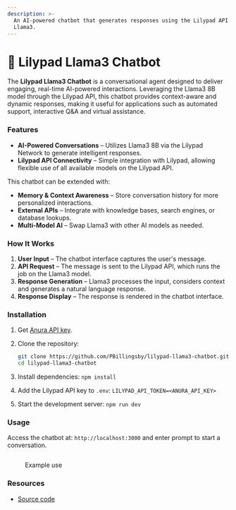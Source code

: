 ```yaml
---
description: >-
  An AI-powered chatbot that generates responses using the Lilypad API and
  Llama3.
---
```


# 💬 Lilypad Llama3 Chatbot

The **Lilypad Llama3 Chatbot** is a conversational agent designed to deliver engaging, real-time AI-powered interactions. Leveraging the Llama3 8B model through the Lilypad API, this chatbot provides context-aware and dynamic responses, making it useful for applications such as automated support, interactive Q\&A and virtual assistance.

### **Features**

* **AI-Powered Conversations** – Utilizes Llama3 8B via the Lilypad Network to generate intelligent responses.
* **Lilypad API Connectivity** – Simple integration with Lilypad, allowing flexible use of all available models on the Lilypad API.

This chatbot can be extended with:

* **Memory & Context Awareness** – Store conversation history for more personalized interactions.
* **External APIs** – Integrate with knowledge bases, search engines, or database lookups.
* **Multi-Model AI** – Swap Llama3 with other AI models as needed.

### **How It Works**

1. **User Input** – The chatbot interface captures the user's message.
2. **API Request** – The message is sent to the Lilypad API, which runs the job on the Llama3 model.
3. **Response Generation** – Llama3 processes the input, considers context and generates a natural language response.
4. **Response Display** – The response is rendered in the chatbot interface.

### **Installation**

1. Get [Anura API key](https://anura.lilypad.tech/).
2.  Clone the repository:

    ```sh
    git clone https://github.com/PBillingsby/lilypad-llama3-chatbot.git
    cd lilypad-llama3-chatbot
    ```
3. Install dependencies: `npm install`
4. Add the Lilypad API key to `.env`: `LILYPAD_API_TOKEN=<ANURA_API_KEY>`
5. Start the development server: `npm run dev`

### **Usage**

Access the chatbot at: `http://localhost:3000` and enter prompt to start a conversation.

<figure><img src="../../.gitbook/assets/Screenshot 2025-03-12 at 12.14.17 PM.png" alt=""><figcaption><p>Example use</p></figcaption></figure>

### Resources

* [Source code](https://github.com/PBillingsby/lilypad-llama3-chatbot)

